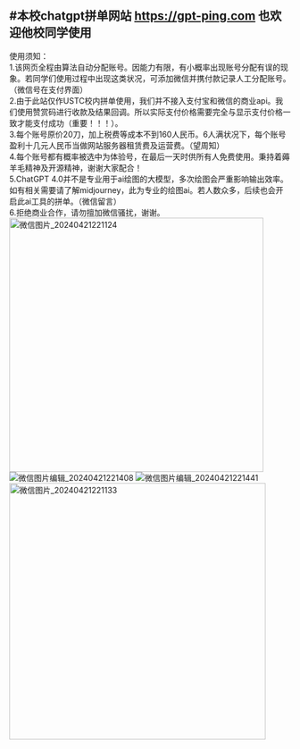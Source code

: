 #本校chatgpt拼单网站  https://gpt-ping.com  也欢迎他校同学使用
-------------------------------------------------------------
使用须知：  
1.该网页全程由算法自动分配账号。因能力有限，有小概率出现账号分配有误的现象。若同学们使用过程中出现这类状况，可添加微信并携付款记录人工分配账号。（微信号在支付界面）  
2.由于此站仅作USTC校内拼单使用，我们并不接入支付宝和微信的商业api。我们使用赞赏码进行收款及结果回调。所以实际支付价格需要完全与显示支付价格一致才能支付成功（重要！！！）。  
3.每个账号原价20刀，加上税费等成本不到160人民币。6人满状况下，每个账号盈利十几元人民币当做网站服务器租赁费及运营费。（望周知）  
4.每个账号都有概率被选中为体验号，在最后一天时供所有人免费使用。秉持着薅羊毛精神及开源精神，谢谢大家配合！  
5.ChatGPT 4.0并不是专业用于ai绘图的大模型，多次绘图会严重影响输出效率。如有相关需要请了解midjourney，此为专业的绘图ai。若人数众多，后续也会开启此ai工具的拼单。（微信留言）  
6.拒绝商业合作，请勿擅加微信骚扰，谢谢。  
<img width="455" alt="微信图片_20240421221124" src="https://github.com/llll-bit/chatgpt/assets/72018321/364dfe69-a9e8-4c2e-95df-a89bf43818f9">
![微信图片编辑_20240421221408](https://github.com/llll-bit/chatgpt/assets/72018321/733bdc68-bf0f-43c9-88b4-d13456ef1554)
![微信图片编辑_20240421221441](https://github.com/llll-bit/chatgpt/assets/72018321/5fd23b6e-8620-496a-8699-8e18a05453f1)
<img width="459" alt="微信图片_20240421221133" src="https://github.com/llll-bit/chatgpt/assets/72018321/bc854b30-c45f-485f-b987-aa855ff38507">
